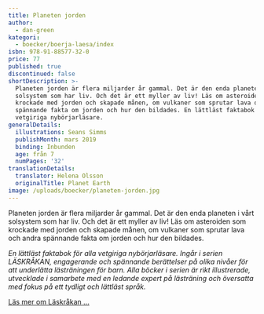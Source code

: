 ```yaml
---
title: Planeten jorden
author:
  - dan-green
kategori:
  - boecker/boerja-laesa/index
isbn: 978-91-88577-32-0
price: 77
published: true
discontinued: false
shortDescription: >-
  Planeten jorden är flera miljarder år gammal. Det är den enda planeten i vårt
  solsystem som har liv. Och det är ett myller av liv! Läs om asteroiden som
  krockade med jorden och skapade månen, om vulkaner som sprutar lava och andra
  spännande fakta om jorden och hur den bildades. En lättläst faktabok för alla
  vetgiriga nybörjarläsare.
generalDetails:
  illustrations: Seans Simms
  publishMonth: mars 2019
  binding: Inbunden
  age: från 7
  numPages: '32'
translationDetails:
  translator: Helena Olsson
  originalTitle: Planet Earth
image: /uploads/boecker/planeten-jorden.jpg
---
```

Planeten jorden är flera miljarder år gammal. Det är den enda planeten i vårt solsystem som har liv. Och det är ett myller av liv! Läs om asteroiden som krockade med jorden och skapade månen, om vulkaner som sprutar lava och andra spännande fakta om jorden och hur den bildades.

_En lättläst faktabok för alla vetgiriga nybörjarläsare. Ingår i serien LÄSKRÅKAN, engagerande och spännande berättelser på olika nivåer för att underlätta lästräningen för barn. Alla böcker i serien är rikt illustrerade, utvecklade i samarbete med en ledande expert på lästräning och översatta med fokus på ett tydligt och lättläst språk._

[Läs mer om Läskråkan ...](/information/bokserier/boerja-laesa)
